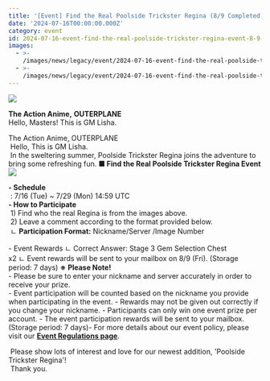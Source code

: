 ```yaml
---
title: '[Event] Find the Real Poolside Trickster Regina (8/9 Completed)'
date: '2024-07-16T00:00:00.000Z'
category: event
id: 2024-07-16-event-find-the-real-poolside-trickster-regina-event-8-9-completed
images:
  - >-
    /images/news/legacy/event/2024-07-16-event-find-the-real-poolside-trickster-regina-event-8-9-completed/4ffd3f939d9c4ca79d854b4ee8a0d1a7.webp
  - >-
    /images/news/legacy/event/2024-07-16-event-find-the-real-poolside-trickster-regina-event-8-9-completed/e6f446c1460a41d3ab6b3ba24ed6ca31.webp
---
```


![](/images/news/legacy/event/2024-07-16-event-find-the-real-poolside-trickster-regina-event-8-9-completed/4ffd3f939d9c4ca79d854b4ee8a0d1a7.webp)  

**The Action Anime,** **OUTERPLANE**  
Hello, Masters! This is GM Lisha.  

The Action Anime, OUTERPLANE  
 Hello, This is GM Lisha.  
 In the sweltering summer, Poolside Trickster Regina joins the adventure to bring some refreshing fun. **■ Find the Real Poolside Trickster Regina Event**  
![](/images/news/legacy/event/2024-07-16-event-find-the-real-poolside-trickster-regina-event-8-9-completed/e6f446c1460a41d3ab6b3ba24ed6ca31.webp)  
  
**\- Schedule**  
 : 7/16 (Tue) ~ 7/29 (Mon) 14:59 UTC  
**\- How to Participate**  
 1) Find who the real Regina is from the images above.  
 2) Leave a comment according to the format provided below.   ㄴ **Participation Format:** Nickname/Server /Image Number  
  
\- Event Rewards ㄴ Correct Answer: Stage 3 Gem Selection Chest x2 ㄴ Event rewards will be sent to your mailbox on 8/9 (Fri). (Storage period: 7 days) **※** **Please Note!**  
\- Please be sure to enter your nickname and server accurately in order to receive your prize.  
\- Event participation will be counted based on the nickname you provide when participating in the event. - Rewards may not be given out correctly if you change your nickname. - Participants can only win one event prize per account. - The event participation rewards will be sent to your mailbox. (Storage period: 7 days)- For more details about our event policy, please visit our [**Event Regulations page**](https://common.game.onstove.com/terms/index?gameType=MOBILE&termsType=8).

  
 Please show lots of interest and love for our newest addition, 'Poolside Trickster Regina'!  
 Thank you.
